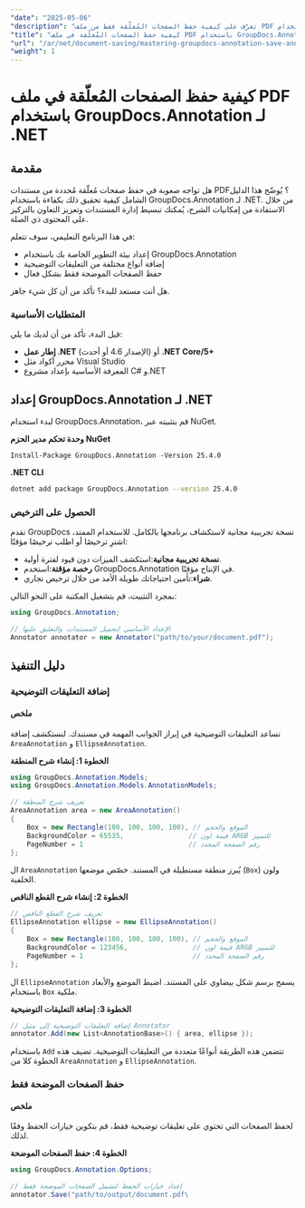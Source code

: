 ```yaml
---
"date": "2025-05-06"
"description": "تعرّف على كيفية حفظ الصفحات المُعلّقة فقط من ملف PDF بكفاءة باستخدام GroupDocs.Annotation لـ .NET. حسّن إدارة المستندات والتعاون مع الآخرين من خلال هذا الدليل المُفصّل."
"title": "كيفية حفظ الصفحات المُعلّقة في ملف PDF باستخدام GroupDocs.Annotation لـ .NET"
"url": "/ar/net/document-saving/mastering-groupdocs-annotation-save-annotated-pdf-pages/"
"weight": 1
---
```


# كيفية حفظ الصفحات المُعلّقة في ملف PDF باستخدام GroupDocs.Annotation لـ .NET

## مقدمة

هل تواجه صعوبة في حفظ صفحات مُعلّقة مُحددة من مستندات PDF؟ يُوضّح هذا الدليل الشامل كيفية تحقيق ذلك بكفاءة باستخدام GroupDocs.Annotation لـ .NET. من خلال الاستفادة من إمكانيات الشرح، يُمكنك تبسيط إدارة المستندات وتعزيز التعاون بالتركيز على المحتوى ذي الصلة.

في هذا البرنامج التعليمي، سوف تتعلم:
- إعداد بيئة التطوير الخاصة بك باستخدام GroupDocs.Annotation
- إضافة أنواع مختلفة من التعليقات التوضيحية
- حفظ الصفحات الموضحة فقط بشكل فعال

هل أنت مستعد للبدء؟ تأكد من أن كل شيء جاهز.

### المتطلبات الأساسية

قبل البدء، تأكد من أن لديك ما يلي:
- **إطار عمل .NET** (الإصدار 4.6 أو أحدث) أو **.NET Core/5+**
- محرر أكواد مثل Visual Studio
- المعرفة الأساسية بإعداد مشروع C# و.NET

## إعداد GroupDocs.Annotation لـ .NET

لبدء استخدام GroupDocs.Annotation، قم بتثبيته عبر NuGet.

**وحدة تحكم مدير الحزم NuGet**

```plaintext
Install-Package GroupDocs.Annotation -Version 25.4.0
```

**\.NET CLI**

```bash
dotnet add package GroupDocs.Annotation --version 25.4.0
```

### الحصول على الترخيص

تقدم GroupDocs نسخة تجريبية مجانية لاستكشاف برنامجها بالكامل. للاستخدام الممتد، اشترِ ترخيصًا أو اطلب ترخيصًا مؤقتًا:
- **نسخة تجريبية مجانية**:استكشف الميزات دون قيود لفترة أولية.
- **رخصة مؤقتة**:استخدم GroupDocs.Annotation في الإنتاج مؤقتًا.
- **شراء**:تأمين احتياجاتك طويلة الأمد من خلال ترخيص تجاري.

بمجرد التثبيت، قم بتشغيل المكتبة على النحو التالي:

```csharp
using GroupDocs.Annotation;

// الإعداد الأساسي لتحميل المستندات والتعليق عليها
Annotator annotator = new Annotator("path/to/your/document.pdf");
```

## دليل التنفيذ

### إضافة التعليقات التوضيحية

#### ملخص

تساعد التعليقات التوضيحية في إبراز الجوانب المهمة في مستندك. لنستكشف إضافة `AreaAnnotation` و `EllipseAnnotation`.

**الخطوة 1: إنشاء شرح المنطقة**

```csharp
using GroupDocs.Annotation.Models;
using GroupDocs.Annotation.Models.AnnotationModels;

// تعريف شرح المنطقة
AreaAnnotation area = new AreaAnnotation()
{
    Box = new Rectangle(100, 100, 100, 100), // الموقع والحجم
    BackgroundColor = 65535,                // قيمة لون ARGB للتمييز
    PageNumber = 1                          // رقم الصفحة المحدد
};
```

ال `AreaAnnotation` يُبرز منطقة مستطيلة في المستند. خصّص موضعها (`Box`) ولون الخلفية.

**الخطوة 2: إنشاء شرح القطع الناقص**

```csharp
// تعريف شرح القطع الناقص
EllipseAnnotation ellipse = new EllipseAnnotation()
{
    Box = new Rectangle(100, 100, 100, 100), // الموقع والحجم
    BackgroundColor = 123456,                // قيمة لون ARGB للتمييز
    PageNumber = 1                           // رقم الصفحة المحدد
};
```

ال `EllipseAnnotation` يسمح برسم شكل بيضاوي على المستند. اضبط الموضع والأبعاد باستخدام `Box` ملكية.

**الخطوة 3: إضافة التعليقات التوضيحية**

```csharp
// إضافة التعليقات التوضيحية إلى مثيل Annotator
annotator.Add(new List<AnnotationBase>() { area, ellipse });
```

باستخدام `Add` تتضمن هذه الطريقة أنواعًا متعددة من التعليقات التوضيحية. تضيف هذه الخطوة كلا من `AreaAnnotation` و `EllipseAnnotation`.

### حفظ الصفحات الموضحة فقط

#### ملخص

لحفظ الصفحات التي تحتوي على تعليقات توضيحية فقط، قم بتكوين خيارات الحفظ وفقًا لذلك.

**الخطوة 4: حفظ الصفحات الموضحة**

```csharp
using GroupDocs.Annotation.Options;

// إعداد خيارات الحفظ لتشمل الصفحات الموضحة فقط
annotator.Save("path/to/output/document.pdf\
